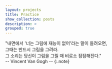 ```yaml
---
layout: projects
title: Practice
show_collection: posts
description: >
grouped: true
---
```


"내면에서 '너는 그림에 재능이 없어'라는 말이 들려오면,<br>
         그때는 반드시 그림을 그려라.<br>
  그 소리는 당신이 그림을 그릴 때 비로소 잠잠해진다."<br>
          -- Vincent Van Gogh --
{:.note}